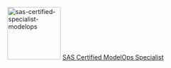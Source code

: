 [<img width="120" height="120" alt="sas-certified-specialist-modelops" src="https://github.com/user-attachments/assets/f121b473-e545-4f59-89b5-dda83e8ec6aa" />](https://www.credly.com/badges/e9ae4e02-6440-4a6b-a89b-35939768cd1a/public_url)
[SAS Certified ModelOps Specialist](https://www.credly.com/badges/e9ae4e02-6440-4a6b-a89b-35939768cd1a/public_url)
